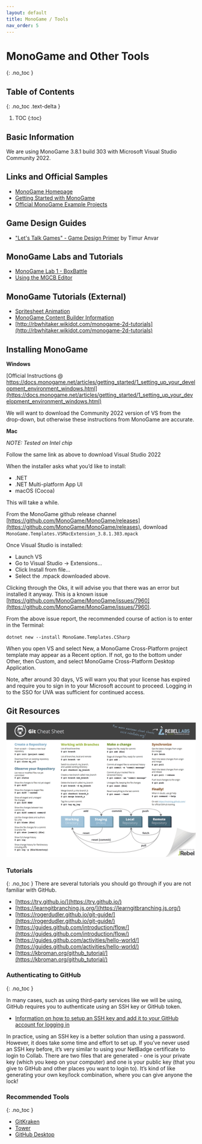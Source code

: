 ```yaml
---
layout: default
title: MonoGame / Tools
nav_order: 5
---
```


# MonoGame and Other Tools
{: .no_toc }

## Table of Contents
{: .no_toc .text-delta }

1. TOC
{:toc}

## Basic Information

We are using MonoGame 3.8.1 build 303 with Microsoft Visual Studio Community 2022.

## Links and Official Samples

* [MonoGame Homepage](https://www.monogame.net/)
* [Getting Started with MonoGame](https://docs.monogame.net/articles/getting_started/0_getting_started.html)
* [Official MonoGame Example Projects](https://github.com/MonoGame/MonoGame.Samples)

## Game Design Guides

* ["Let's Talk Games" - Game Design Primer](/assets/materials/GameDesignPrimer.pdf) by Timur Anvar

## MonoGame Labs and Tutorials

* [MonoGame Lab 1 - BoxBattle](https://docs.google.com/document/d/1_FJr9w4_pNbO0EDbcuHplrzEjYAJ59EA1NznisrcDIM/edit?usp=sharing)
* [Using the MGCB Editor](https://www.cs4730.org/modules/monogame/mgcb-tutorial/)

## MonoGame Tutorials (External)

* [Spritesheet Animation](https://www.industrian.net/tutorials/using-sprite-sheets/)
* [MonoGame Content Builder Information](https://docs.monogame.net/articles/tools/mgcb_editor.html)
* [http://rbwhitaker.wikidot.com/monogame-2d-tutorials](http://rbwhitaker.wikidot.com/monogame-2d-tutorials)
## Installing MonoGame

__Windows__ 

[Official Instructions @ https://docs.monogame.net/articles/getting_started/1_setting_up_your_development_environment_windows.html](https://docs.monogame.net/articles/getting_started/1_setting_up_your_development_environment_windows.html)

We will want to download the Community 2022 version of VS from the drop-down, but otherwise these instructions from MonoGame are accurate.

__Mac__

_NOTE: Tested on Intel chip_

Follow the same link as above to download Visual Studio 2022

When the installer asks what you’d like to install:

* .NET 
* .NET Multi-platform App UI 
* macOS (Cocoa)

This will take a while.

From the MonoGame github release channel [https://github.com/MonoGame/MonoGame/releases](https://github.com/MonoGame/MonoGame/releases), download `MonoGame.Templates.VSMacExtension_3.8.1.303.mpack`

Once Visual Studio is installed:

* Launch VS
* Go to Visual Studio -> Extensions…
* Click Install from file…
* Select the .mpack downloaded above. 

Clicking through the Oks, it will advise you that there was an error but installed it anyway. This is a known issue [https://github.com/MonoGame/MonoGame/issues/7960](https://github.com/MonoGame/MonoGame/issues/7960).

From the above issue report, the recommended course of action is to enter in the Terminal:

`dotnet new --install MonoGame.Templates.CSharp`

When you open VS and select New, a MonoGame Cross-Platform project template may appear as a Recent option. If not, go to the bottom under Other, then Custom, and select MonoGame Cross-Platform Desktop Application.

Note, after around 30 days, VS will warn you that your license has expired and require you to sign in to your Microsoft account to proceed. Logging in to the SSO for UVA was sufficient for continued access. 

## Git Resources
![Git Cheat Sheet](/assets/images/git-cheat-sheet.png?raw=true "Git Cheat Sheet")

### Tutorials
{: .no_toc }
There are several tutorials you should go through if you are not familiar with GitHub. 

* [https://try.github.io/](https://try.github.io/)
* [https://learngitbranching.js.org/](https://learngitbranching.js.org/)
* [https://rogerdudler.github.io/git-guide/](https://rogerdudler.github.io/git-guide/)
* [https://guides.github.com/introduction/flow/](https://guides.github.com/introduction/flow/)
* [https://guides.github.com/activities/hello-world/](https://guides.github.com/activities/hello-world/)
* [https://kbroman.org/github_tutorial/](https://kbroman.org/github_tutorial/)

### Authenticating to GitHub
{: .no_toc }

In many cases, such as using third-party services like we will be using, GitHub requires you to authenticate using an SSH key or GitHub token.  

* [Information on how to setup an SSH key and add it to your GitHub account for logging in](https://docs.github.com/en/github/authenticating-to-github/connecting-to-github-with-ssh/generating-a-new-ssh-key-and-adding-it-to-the-ssh-agent)

In practice, using an SSH key is a better solution than using a password.  However, it does take some time and effort to set up.  If you’ve never used an SSH key before, it’s very similar to using your NetBadge certificate to login to Collab.  There are two files that are generated - one is your private key (which you keep on your computer) and one is your public key (that you give to GitHub and other places you want to login to).  It’s kind of like generating your own key/lock combination, where you can give anyone the lock!

### Recommended Tools
{: .no_toc }

* [GitKraken](https://www.gitkraken.com/)
* [Tower](https://www.git-tower.com)
* [GitHub Desktop](https://desktop.github.com/)
